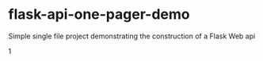 # flask-api-one-pager-demo
Simple single file project demonstrating the construction of a Flask Web api

1
